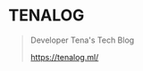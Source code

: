 # TENALOG
> Developer Tena's Tech Blog
> 
> <a href="https://tenalog.ml/" target="_blank">https://tenalog.ml/</a>
